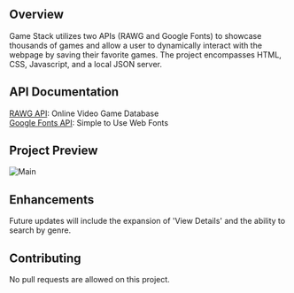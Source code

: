## Overview

Game Stack utilizes two APIs (RAWG and Google Fonts) to showcase thousands of games and allow a user to dynamically interact with the webpage by saving their favorite games. The project encompasses HTML, CSS, Javascript, and a local JSON server.  

## API Documentation

[RAWG API](https://rawg.io/apidocs): Online Video Game Database <br>
[Google Fonts API](https://developers.google.com/fonts): Simple to Use Web Fonts

## Project Preview

![Main](/readme/main.gif)

## Enhancements

Future updates will include the expansion of 'View Details' and the ability to search by genre.

## Contributing

No pull requests are allowed on this project. 


